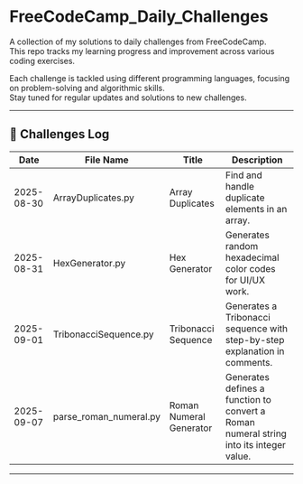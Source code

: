 # FreeCodeCamp_Daily_Challenges

A collection of my solutions to daily challenges from FreeCodeCamp.  
This repo tracks my learning progress and improvement across various coding exercises.  

Each challenge is tackled using different programming languages, focusing on problem-solving and algorithmic skills.  
Stay tuned for regular updates and solutions to new challenges.

---

## 📅 Challenges Log

| Date       | File Name              | Title                | Description |
|------------|------------------------|----------------------|-------------|
| 2025-08-30 | ArrayDuplicates.py     | Array Duplicates     | Find and handle duplicate elements in an array. |
| 2025-08-31 | HexGenerator.py        | Hex Generator        | Generates random hexadecimal color codes for UI/UX work. |
| 2025-09-01 | TribonacciSequence.py  | Tribonacci Sequence  | Generates a Tribonacci sequence with step-by-step explanation in comments. |
| 2025-09-07 | parse_roman_numeral.py | Roman Numeral Generator  | Generates defines a function to convert a Roman numeral string into its integer value. |

---
